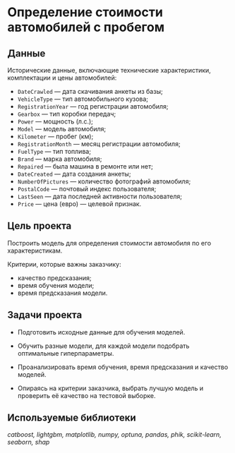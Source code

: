# Определение стоимости автомобилей с пробегом


## Данные

Исторические данные, включающие технические характеристики, комплектации и цены автомобилей:

- `DateCrawled` — дата скачивания анкеты из базы;
- `VehicleType` — тип автомобильного кузова;
- `RegistrationYear` — год регистрации автомобиля;
- `Gearbox` — тип коробки передач;
- `Power` — мощность (л.с.);
- `Model` — модель автомобиля;
- `Kilometer` — пробег (км);
- `RegistrationMonth` — месяц регистрации автомобиля;
- `FuelType` — тип топлива;
- `Brand` — марка автомобиля;
- `Repaired` — была машина в ремонте или нет;
- `DateCreated` — дата создания анкеты;
- `NumberOfPictures` — количество фотографий автомобиля;
- `PostalCode` — почтовый индекс пользователя;
- `LastSeen` — дата последней активности пользователя;
- `Price` — цена (евро) — целевой признак.


## Цель проекта

Построить модель для определения стоимости автомобиля по его характеристикам.

Критерии, которые важны заказчику:
- качество предсказания;
- время обучения модели;
- время предсказания модели.


## Задачи проекта

- Подготовить исходные данные для обучения моделей.

- Обучить разные модели, для каждой модели подобрать оптимальные гиперпараметры.

- Проанализировать время обучения, время предсказания и качество моделей.

- Опираясь на критерии заказчика, выбрать лучшую модель и проверить её качество на тестовой выборке.


## Используемые библиотеки
*catboost, lightgbm, matplotlib, numpy, optuna, pandas, phik, scikit-learn, seaborn, shap*

